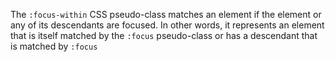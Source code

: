 The `:focus-within` CSS pseudo-class matches an element if the element or any of its descendants are focused.
In other words, it represents an element that is itself matched by the `:focus` pseudo-class or has a descendant that is matched by `:focus`
